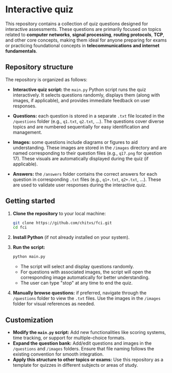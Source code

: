 # Interactive quiz

This repository contains a collection of quiz questions designed for interactive assessments. These questions are primarily focused on topics related to **computer networks**, **signal processing**, **routing protocols**, **TCP**, and other core concepts, making them ideal for anyone preparing for exams or practicing foundational concepts in **telecommunications and internet fundamentals**.

## Repository structure

The repository is organized as follows:

- **Interactive quiz script:** the `main.py` Python script runs the quiz interactively. It selects questions randomly, displays them (along with images, if applicable), and provides immediate feedback on user responses.
  
- **Questions:** each question is stored in a separate `.txt` file located in the `/questions` folder (e.g., `q1.txt`, `q2.txt`, ...). The questions cover diverse topics and are numbered sequentially for easy identification and management.

- **Images:** some questions include diagrams or figures to aid understanding. These images are stored in the `/images` directory and are named corresponding to their question files (e.g., `q17.png` for question 17). These visuals are automatically displayed during the quiz (if applicable).

- **Answers:** the `/answers` folder contains the correct answers for each question in corresponding `.txt` files (e.g., `q1+.txt`, `q2+.txt`, ...). These are used to validate user responses during the interactive quiz.

## Getting started

1. **Clone the repository** to your local machine:
   ```bash
   git clone https://github.com/chitvs/fci.git
   cd fci
   ```

2. **Install Python** (if not already installed on your system).

3. **Run the script:**
   ```bash
   python main.py
   ```
   - The script will select and display questions randomly.
   - For questions with associated images, the script will open the corresponding image automatically for better understanding.
   - The user can type "stop" at any time to end the quiz.

4. **Manually browse questions:** if preferred, navigate through the `/questions` folder to view the `.txt` files. Use the images in the `/images` folder for visual references as needed.

## Customization

- **Modify the `main.py` script:** Add new functionalities like scoring systems, time tracking, or support for multiple-choice formats.
- **Expand the question bank:** Add/edit questions and images in the `/questions` and `/images` folders. Ensure that file naming follows the existing convention for smooth integration.
- **Apply this structure to other topics or exams:** Use this repository as a template for quizzes in different subjects or areas of study.
